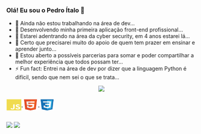 ### Olá! Eu sou o Pedro Ítalo 👋

- 🔭 Ainda não estou trabalhando na área de dev...
- 🌱 Desenvolvendo minha primeira aplicação front-end profissional... 
- 👯 Estarei adentrando na área da cyber security, em 4 anos estarei lá...
- 🤔 Certo que precisarei muito do apoio de quem tem prazer em ensinar e aprender junto...
- 💬 Estou aberto a possíveis parcerias para somar e poder compartilhar a melhor experiência que todos possam ter...
- ⚡ Fun fact: Entrei na área de dev por dizer que a linguagem Python é difícil, sendo que nem sei o que se trata...

<div align="center">
  <a href="https://github.com/pedroitalocv">
  <img height="180em" src="https://github-readme-stats.vercel.app/api?username=pedroitalocv&show_icons=true&theme=dark&include_all_commits=true&count_private=true"/>
</div>
<div style="display: inline_block"><br>
  <img align="center" alt="Pedro-Js" height="30" width="40" src="https://raw.githubusercontent.com/devicons/devicon/master/icons/javascript/javascript-plain.svg">
  <img align="center" alt="Pedro-HTML" height="30" width="40" src="https://raw.githubusercontent.com/devicons/devicon/master/icons/html5/html5-original.svg">
  <img align="center" alt="Pedro-CSS" height="30" width="40" src="https://raw.githubusercontent.com/devicons/devicon/master/icons/css3/css3-original.svg">
</div>
  
##

<div> 
 	<a href="https://www.twitch.tv/poderosofininho" target="_blank"><img src="https://img.shields.io/badge/Twitch-9146FF?style=for-the-badge&logo=twitch&logoColor=white" target="_blank"></a> 
  <a href="https://www.linkedin.com/in/pedro-italo-cv" target="_blank"><img src="https://img.shields.io/badge/-LinkedIn-%230077B5?style=for-the-badge&logo=linkedin&logoColor=white" target="_blank"></a> 
</div>

##
